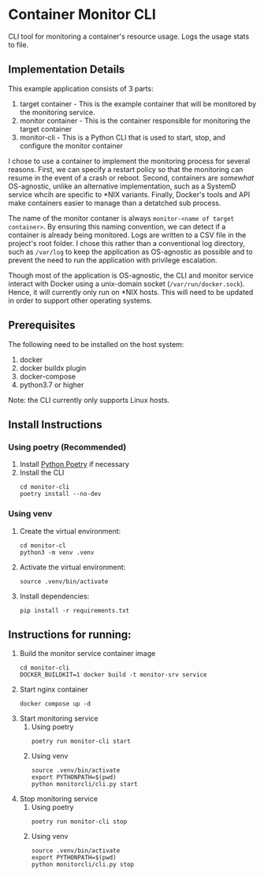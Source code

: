 # Container Monitor CLI

CLI tool for monitoring a container's resource usage. Logs the usage stats to file.

## Implementation Details

This example application consists of 3 parts:
1. target container - This is the example container that will be monitored by the monitoring service.
2. monitor container - This is the container responsible for monitoring the target container
3. monitor-cli - This is a Python CLI that is used to start, stop, and configure the monitor container

I chose to use a container to implement the monitoring process for several reasons. First, we can specify a restart policy so that the monitoring can resume in the event of a crash or reboot. Second, containers are _somewhat_ OS-agnostic, unlike an alternative implementation, such as a SystemD service whcih are specific to *NIX variants. Finally, Docker's tools and API make containers easier to manage than a detatched sub process.

The name of the monitor contaner is always `monitor-<name of target container>`. By ensuring this naming convention, we can detect if a container is already being monitored. Logs are written to a CSV file in the project's root folder. I chose this rather than a conventional log directory, such as `/var/log` to keep the application as OS-agnostic as possible and to prevent the need to run the application with privilege escalation.

Though most of the application is OS-agnostic, the CLI and monitor service interact with Docker using a unix-domain socket (`/var/run/docker.sock`). Hence, it will currently only run on *NIX hosts. This will need to be updated in order to support other operating systems.

## Prerequisites

The following need to be installed on the host system:
1. docker
3. docker buildx plugin
4. docker-compose
5. python3.7 or higher

Note: the CLI currently only supports Linux hosts.

## Install Instructions

### Using poetry (Recommended)

1. Install [Python Poetry](https://python-poetry.org/docs/#installation) if necessary
2. Install the CLI
    ```
    cd monitor-cli
    poetry install --no-dev
    ```

### Using venv

1. Create the virtual environment:
    ```
    cd monitor-cl
    python3 -m venv .venv
    ```
2. Activate the virtual environment:
    ```
    source .venv/bin/activate
3. Install dependencies:
    ```
    pip install -r requirements.txt
    ```


## Instructions for running:

1. Build the monitor service container image
    ```
    cd monitor-cli
    DOCKER_BUILDKIT=1 docker build -t monitor-srv service
    ```
2. Start nginx container
    ```
    docker compose up -d
    ```
3. Start monitoring service
    1. Using poetry
        ```
        poetry run monitor-cli start
        ```
    2. Using venv
        ```
        source .venv/bin/activate
        export PYTHONPATH=$(pwd)
        python monitorcli/cli.py start
        ```
4. Stop monitoring service
    1. Using poetry
        ```
        poetry run monitor-cli stop
        ```
    2. Using venv
        ```
        source .venv/bin/activate
        export PYTHONPATH=$(pwd)
        python monitorcli/cli.py stop
        ```
